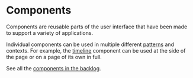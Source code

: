 # Components

Components are reusable parts of the user interface that have been made to support a variety of applications.

Individual components can be used in multiple different [patterns](/patterns) and contexts. For example, the [timeline]() component can be used at the side of the page or on a page of its own in full.

See all the [components in the backlog]().